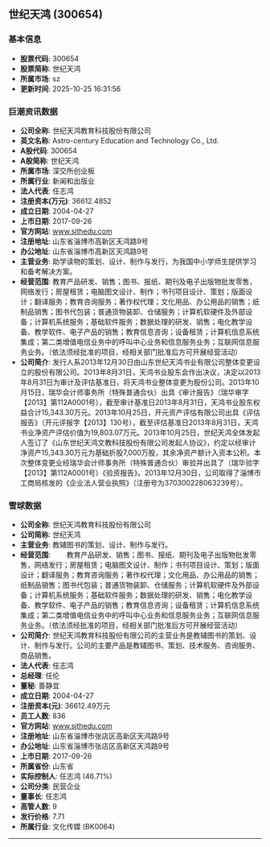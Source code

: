 ## 世纪天鸿 (300654)

### 基本信息

- **股票代码**: 300654
- **股票简称**: 世纪天鸿
- **所属市场**: sz
- **更新时间**: 2025-10-25 16:31:56

### 巨潮资讯数据

- **公司全称**: 世纪天鸿教育科技股份有限公司
- **英文名称**: Astro-century Education and Technology Co., Ltd.
- **A股代码**: 300654
- **A股简称**: 世纪天鸿
- **所属市场**: 深交所创业板
- **所属行业**: 新闻和出版业
- **法人代表**: 任志鸿
- **注册资本(万元)**: 36612.4852
- **成立日期**: 2004-04-27
- **上市日期**: 2017-09-26
- **官方网站**: www.sjthedu.com
- **注册地址**: 山东省淄博市高新区天鸿路9号
- **办公地址**: 山东省淄博市高新区天鸿路9号
- **主营业务**: 助学读物的策划、设计、制作与发行，为我国中小学师生提供学习和备考解决方案。
- **经营范围**: 教育产品研发、销售；图书、报纸、期刊及电子出版物批发零售，网络发行；房屋租赁；电脑图文设计、制作；书刊项目设计、策划；版面设计；翻译服务；教育咨询服务；著作权代理；文化用品、办公用品的销售；纸制品销售；图书代包装；普通货物装卸、仓储服务；计算机软硬件及外部设备；计算机系统服务；基础软件服务；数据处理的研发、销售；电化教学设备、教学软件、电子产品的销售；教育信息咨询；设备租赁；计算机信息系统集成；第二类增值电信业务中的呼叫中心业务和信息服务业务；互联网信息服务业务。（依法须经批准的项目，经相关部门批准后方可开展经营活动）
- **公司简介**: 发行人系2013年12月30日由山东世纪天鸿书业有限公司整体变更设立的股份有限公司。2013年8月31日，天鸿书业股东会作出决议，决定以2013年8月31日为审计及评估基准日，将天鸿书业整体变更为股份公司。2013年10月15日，瑞华会计师事务所（特殊普通合伙）出具《审计报告》（瑞华审字【2013】第112A0001号），截至审计基准日2013年8月31日，天鸿书业股东权益合计15,343.30万元。2013年10月25日，开元资产评估有限公司出具《评估报告》（开元评报字【2013】130号），截至评估基准日2013年8月31日，天鸿书业净资产评估价值为19,803.07万元。2013年10月25日，世纪天鸿全体发起人签订了《山东世纪天鸿文教科技股份有限公司发起人协议》，约定以经审计净资产15,343.30万元为基础折股7,000万股，其余净资产额计入资本公积。本次整体变更业经瑞华会计师事务所（特殊普通合伙）审验并出具了（瑞华验字【2013】第112A0001号）《验资报告》。2013年12月30日，公司取得了淄博市工商局核发的《企业法人营业执照》（注册号为370300228063239号）。

### 雪球数据

- **公司全称**: 世纪天鸿教育科技股份有限公司
- **公司简称**: 世纪天鸿
- **主营业务**: 教辅图书的策划、设计、制作与发行。
- **经营范围**: 　　教育产品研发、销售；图书、报纸、期刊及电子出版物批发零售，网络发行；房屋租赁；电脑图文设计、制作；书刊项目设计、策划；版面设计；翻译服务；教育咨询服务；著作权代理；文化用品、办公用品的销售；纸制品销售；图书代包装；普通货物装卸、仓储服务；计算机软硬件及外部设备；计算机系统服务；基础软件服务；数据处理的研发、销售；电化教学设备、教学软件、电子产品的销售；教育信息咨询；设备租赁；计算机信息系统集成；第二类增值电信业务中的呼叫中心业务和信息服务业务；互联网信息服务业务。（依法须经批准的项目，经相关部门批准后方可开展经营活动）
- **公司简介**: 世纪天鸿教育科技股份有限公司的主营业务是教辅图书的策划、设计、制作与发行。公司的主要产品是教辅图书、策划、技术服务、咨询服务、商品销售。
- **法人代表**: 任志鸿
- **总经理**: 任伦
- **董秘**: 善静宜
- **成立日期**: 2004-04-27
- **注册资本(元)**: 36612.49万元
- **员工人数**: 836
- **官方网站**: www.sjthedu.com
- **注册地址**: 山东省淄博市张店区高新区天鸿路9号
- **办公地址**: 山东省淄博市张店区高新区天鸿路9号
- **上市日期**: 2017-09-26
- **所属省份**: 山东省
- **实际控制人**: 任志鸿 (46.71%)
- **公司分类**: 民营企业
- **董事长**: 任志鸿
- **高管人数**: 9
- **发行价格**: 7.71
- **所属行业**: 文化传媒 (BK0064)

---